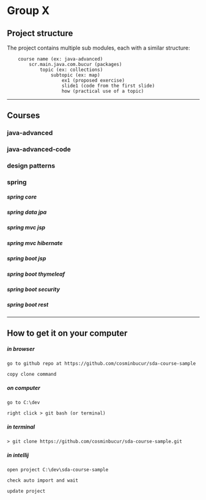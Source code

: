 # Group X

## Project structure
The project contains multiple sub modules, each with a similar structure:

        course name (ex: java-advanced)
            scr.main.java.com.bucur (packages)
                topic (ex: collections)
                    subtopic (ex: map)
                        ex1 (proposed exercise)
                        slide1 (code from the first slide)
                        how (practical use of a topic)

---

## Courses

### java-advanced

### java-advanced-code

### design patterns

### spring
 
##### spring core

##### spring data jpa

##### spring mvc jsp

##### spring mvc hibernate

##### spring boot jsp

##### spring boot thymeleaf

##### spring boot security

##### spring boot rest

---

## How to get it on your computer

##### in browser

	go to github repo at https://github.com/cosminbucur/sda-course-sample

	copy clone command

##### on computer
	go to C:\dev

	right click > git bash (or terminal)

##### in terminal
	> git clone https://github.com/cosminbucur/sda-course-sample.git

##### in intellij
	open project C:\dev\sda-course-sample

	check auto import and wait

	update project
